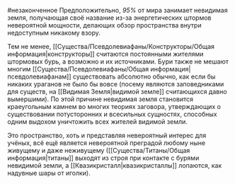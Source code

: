 #незаконченное 
Предположительно, *95%* от мира занимает невидимая земля, получающая своё название из-за энергетических штормов невероятной мощности, делающих обзор пространства внутри недоступным никакому взору.

Тем не менее, [[Существа/Псевдолевиафаны/Конструкторы/Общая информация|конструкторы]] считаются постоянными жителями штормовых бурь, а возможно и их источниками. Бури также не мешают многим [[Существа/Псевдолевиафаны/Общая информация|псевдолевиафанам]] существовать абсолютно обычно, как если бы никаких ураганов не было бы вовсе (посему являются заповедниками для существ, на [[Видимая Земля|видимой земле]] считающихся давно вымершими). По этой причине невидимая земля становится краеугольным камнем во многих теориях заговора, утверждающих о существовании потусторонних и всесильных сущностях, способных одним выдохом уничтожить всех жителей видимой земли. 

Это пространство, хоть и представляя невероятный интерес для учёных, всё ещё является невероятной преградой любому ныне живущему и даже неживущему ([[Существа/Титаны/Общая информация|титаны]] выходят из строя при контакте с бурями невидимой земли, а [[Квазикристалл|квазикристаллы]] лопаются, как надувные шары от иголки).
